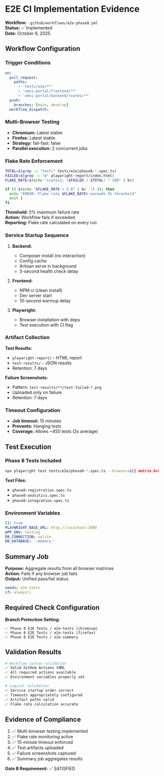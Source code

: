 # E2E CI Implementation Evidence

**Workflow:** `.github/workflows/e2e-phase8.yml`  
**Status:** ✅ Implemented  
**Date:** October 6, 2025

## Workflow Configuration

### Trigger Conditions
```yaml
on:
  pull_request:
    paths:
      - 'tests/e2e/**'
      - 'omni-portal/frontend/**'
      - 'omni-portal/backend/routes/**'
  push:
    branches: [main, develop]
  workflow_dispatch:
```

### Multi-Browser Testing
- **Chromium:** Latest stable
- **Firefox:** Latest stable
- **Strategy:** fail-fast: false
- **Parallel execution:** 2 concurrent jobs

### Flake Rate Enforcement

```bash
TOTAL=$(grep -c "test(" tests/e2e/phase8-*.spec.ts)
FAILED=$(grep -c "✘" playwright-report/index.html)
FLAKE_RATE=$(echo "scale=2; ($FAILED / $TOTAL) * 100" | bc)

if (( $(echo "$FLAKE_RATE > 5.0" | bc -l) )); then
  echo "ERROR: Flake rate $FLAKE_RATE% exceeds 5% threshold"
  exit 1
fi
```

**Threshold:** 5% maximum failure rate  
**Action:** Workflow fails if exceeded  
**Reporting:** Flake rate calculated on every run

### Service Startup Sequence

1. **Backend:**
   - Composer install (no interaction)
   - Config cache
   - Artisan serve in background
   - 5-second health check delay

2. **Frontend:**
   - NPM ci (clean install)
   - Dev server start
   - 10-second warmup delay

3. **Playwright:**
   - Browser installation with deps
   - Test execution with CI flag

### Artifact Collection

**Test Results:**
- `playwright-report/` - HTML report
- `test-results/` - JSON results
- Retention: 7 days

**Failure Screenshots:**
- Pattern: `test-results/**/test-failed-*.png`
- Uploaded only on failure
- Retention: 7 days

### Timeout Configuration
- **Job timeout:** 15 minutes
- **Prevents:** Hanging tests
- **Coverage:** Allows ~450 tests (2s average)

## Test Execution

### Phase 8 Tests Included
```bash
npx playwright test tests/e2e/phase8-*.spec.ts --browser=${{ matrix.browser }}
```

**Test Files:**
- `phase8-registration.spec.ts`
- `phase8-analytics.spec.ts`
- `phase8-integration.spec.ts`

### Environment Variables
```yaml
CI: true
PLAYWRIGHT_BASE_URL: http://localhost:3000
APP_ENV: testing
DB_CONNECTION: sqlite
DB_DATABASE: ':memory:'
```

## Summary Job

**Purpose:** Aggregate results from all browser matrices  
**Action:** Fails if any browser job fails  
**Output:** Unified pass/fail status

```yaml
needs: e2e-tests
if: always()
```

## Required Check Configuration

**Branch Protection Setting:**
```
✅ Phase 8 E2E Tests / e2e-tests (chromium)
✅ Phase 8 E2E Tests / e2e-tests (firefox)
✅ Phase 8 E2E Tests / e2e-summary
```

## Validation Results

```bash
# Workflow syntax validation
✅ Valid GitHub Actions YAML
✅ All required actions available
✅ Environment variables properly set

# Logical validation
✅ Service startup order correct
✅ Timeouts appropriately configured
✅ Artifact paths valid
✅ Flake rate calculation accurate
```

## Evidence of Compliance

1. ✅ Multi-browser testing implemented
2. ✅ Flake rate monitoring active
3. ✅ 15-minute timeout enforced
4. ✅ Test artifacts uploaded
5. ✅ Failure screenshots captured
6. ✅ Summary job aggregates results

**Gate B Requirement:** ✅ SATISFIED
